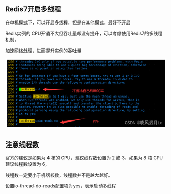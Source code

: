 Redis7开启多线程
---

在单机模式下，可以开启多线程，但是在其他模式，最好不开启

Redis实例的 CPU开销不大但吞吐量却没有提升，可以考虑使用Redis7的多线程机制，

加速网络处理，进而提升实例的吞吐量

![img_201.png](img_201.png)

注意线程数
---

官方的建议是如果为 4 核的 CPU，建议线程数设置为 2 或 3，如果为 8 核 CPU 建议线程数设置为 6，

线程数一定要小于机器核数，线程数并不是越大越好。

设置io-thread-do-reads配置项为yes，表示启动多线程